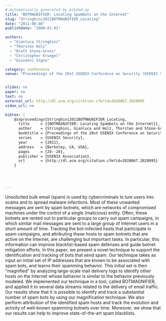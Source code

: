 ```yaml
---
# Automatically generated by bib2md.py
title: "BOTMAGNIFIER: Locating Spambots on the Internet"
slug: "Stringhini2011BOTMAGNIFIER_Locating"
date: "2011-08-08"
publishdate: "2000-01-01"

authors:
  - "Gianluca Stringhini"
  - "Thorsten Holz"
  - "Brett Stone-Gross"
  - "Christopher Kruegel"
  - "Giovanni Vigna"

category: conference
venue: "Proceedings of the 20st USENIX Conference on Security (USENIX Security)"


slides: no
paper: no
text: no
external_url: http://dl.acm.org/citation.cfm?id=2028067.2028095
video_url: no

bibtex: |
    @inproceedings{Stringhini2011BOTMAGNIFIER_Locating,
      title     = {{BOTMAGNIFIER: Locating Spambots on the Internet}},
      author    = {Stringhini, Gianluca and Holz, Thorsten and Stone-Gross, Brett and Kruegel, Christopher and Vigna, Giovanni},
      booktitle = {Proceedings of the 20st USENIX Conference on Security},
      series    = {USENIX Security},
      year      = {2011},
      address   = {Berkeley, CA, USA},
      pages     = {28--28},
      publisher = {USENIX Association},
      url       = {http://dl.acm.org/citation.cfm?id=2028067.2028095}
    }




---
```


Unsolicited bulk email (spam) is used by cybercriminals to lure users into scams and to spread malware infections. Most of these unwanted messages are sent by spam botnets, which are networks of compromised machines under the control of a single (malicious) entity. Often, these botnets are rented out to particular groups to carry out spam campaigns, in which similar mail messages are sent to a large group of Internet users in a short amount of time. Tracking the bot-infected hosts that participate in spam campaigns, and attributing these hosts to spam botnets that are active on the Internet, are challenging but important tasks. In particular, this information can improve blacklist-based spam defenses and guide botnet mitigation efforts. In this paper, we present a novel technique to support the identification and tracking of bots that send spam. Our technique takes as input an initial set of IP addresses that are known to be associated with spam bots, and learns their spamming behavior. This initial set is then "magnified" by analyzing large-scale mail delivery logs to identify other hosts on the Internet whose behavior is similar to the behavior previously modeled. We implemented our technique in a tool, called BOTMAGNIFIER, and applied it to several data streams related to the delivery of email traffic. Our results show that it is possible to identify and track a substantial number of spam bots by using our magnification technique. We also perform attribution of the identified spam hosts and track the evolution and activity of well-known spamming botnets over time. Moreover, we show that our results can help to improve state-of-the-art spam blacklists.